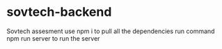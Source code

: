 # sovtech-backend
Sovtech assesment
use npm i to pull all the dependencies
run command npm run server to run the server
